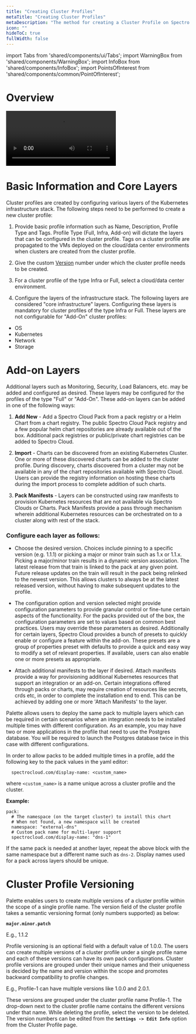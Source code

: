 ```yaml
---
title: "Creating Cluster Profiles"
metaTitle: "Creating Cluster Profiles"
metaDescription: "The method for creating a Cluster Profile on Spectro Cloud"
icon: ""
hideToC: true
fullWidth: false
---
```


import Tabs from 'shared/components/ui/Tabs';
import WarningBox from 'shared/components/WarningBox';
import InfoBox from 'shared/components/InfoBox';
import PointsOfInterest from 'shared/components/common/PointOfInterest';

# Overview

 ![alt text](/aws-full-profile.mp4)

# Basic Information and Core Layers

Cluster profiles are created by configuring various layers of the Kubernetes infrastructure stack. The following steps need to be performed to create a new cluster profile:


1. Provide basic profile information such as Name, Description, Profile Type and Tags. Profile Type (Full, Infra, Add-on) will dictate the layers that can be configured in the cluster profile. Tags on a cluster profile are propagated to the VMs deployed on the cloud/data center environments when clusters are created from the cluster profile.


2. Give the custom [Version](/cluster-profiles/task-define-profile#clusterprofileversioning) number under which the cluster profile needs to be created. 


3. For a cluster profile of the type Infra or Full, select a cloud/data center environment.


4. Configure the layers of the infrastructure stack. The following layers are considered "core infrastructure" layers. Configuring these layers is mandatory for cluster profiles of the type Infra or Full. These layers are not configurable for "Add-On" cluster profiles:

  * OS
  * Kubernetes
  * Network
  * Storage

# Add-on Layers

Additional layers such as Monitoring, Security, Load Balancers, etc. may be added and configured as desired. These layers may be configured for the profiles of the type "Full" or "Add-On". These add-on layers can be added in one of the following ways:

1. **Add New** - Add a Spectro Cloud Pack from a pack registry or a Helm Chart from a chart registry. The public Spectro Cloud Pack registry and a few popular helm chart repositories are already available out of the box. Additional pack registries or public/private chart registries can be added to Spectro Cloud.


2. **Import** - Charts can be discovered from an existing Kubernetes Cluster. One or more of these discovered charts can be added to the cluster profile. During discovery, charts discovered from a cluster may not be available in any of the chart repositories available with Spectro Cloud. Users can provide the registry information on  hosting these charts during the import process to complete addition of such charts.


3. **Pack Manifests** - Layers can be constructed using raw manifests to provision Kubernetes resources that are not available via Spectro Clouds or Charts. Pack Manifests provide a pass through mechanism wherein additional Kubernetes resources can be orchestrated on to a cluster along with rest of the stack.

### Configure each layer as follows:

  * Choose the desired version. Choices include pinning to a specific version (e.g. 1.1.1) or picking a major or minor train such as 1.x or 1.1.x. Picking a major/minor train results in a dynamic version association. The latest release from that train is linked to the pack at any given point. Future release updates on the train will result in the pack being relinked to the newest version. This allows clusters to always be at the latest released version, without having to make subsequent updates to the profile.


  * The configuration option and version selected might provide configuration parameters to provide granular control or fine-tune certain aspects of the functionality. For the packs provided out of the box, the configuration parameters are set to values based on common best practices. Users may override these parameters as desired. Additionally for certain layers, Spectro Cloud provides a bunch of presets to quickly enable or configure a feature within the add-on. These presets are a group of properties preset with defaults to provide a quick and easy way to modify a set of relevant properties. If available, users can also enable one or more presets as appropriate.


  * Attach additional manifests to the layer if desired. Attach manifests provide a way for provisioning additional Kubernetes resources that support an integration or an add-on. Certain integrations offered through packs or charts, may require creation of resources like secrets, crds etc, in order to complete the installation end to end. This can be achieved by adding one or more 'Attach Manifests' to the layer.

<InfoBox>
Palette allows users to deploy the same pack to multiple layers which can be required in certain scenarios where an integration needs to be installed multiple times with different configuration. As an example, you may have two or more applications in the profile that need to use the Postgres database. You will be required to launch the Postgres database twice in this case with different configurations.

In order to allow packs to be added multiple times in a profile, add the following key to the pack values in the yaml editor:

      spectrocloud.com/display-name: <custom_name>

   where `<custom_name>` is a name unique across a cluster profile and the cluster.

  **Example:**

    pack:
      # The namespace (on the target cluster) to install this chart
      # When not found, a new namespace will be created
      namespace: "external-dns"
      # Custom pack name for multi-layer support
      spectrocloud.com/display-name: "dns-1"
  
  If the same pack is needed at another layer, repeat the above block with the same namespace but a different name such as `dns-2`. Display names used for a pack across layers should be unique.
</InfoBox>

# Cluster Profile Versioning

Palette enables users to create multiple versions of a cluster profile within the scope of a single profile name. The version field of the cluster profile takes a semantic versioning format (only numbers supported) as below: 

**`major.minor.patch`**

E.g., 1.1.2 

Profile versioning is an optional field with a default value of 1.0.0. The users can create multiple versions of a cluster profile under a single profile name and each of these versions can have its own pack configurations. Cluster profile versions are grouped under their unique names and their uniqueness is decided by the name and version within the scope and promotes backward compatibility to profile changes. 


E.g., Profile-1 can have multiple versions like 1.0.0 and 2.0.1. 

These versions are grouped under the cluster profile name Profile-1. The drop-down next to the cluster profile name contains the different versions under that name. While deleting the profile, select the version to be deleted. The version numbers can be edited from the **`Settings -> Edit Info`** option from the Cluster Profile page.



